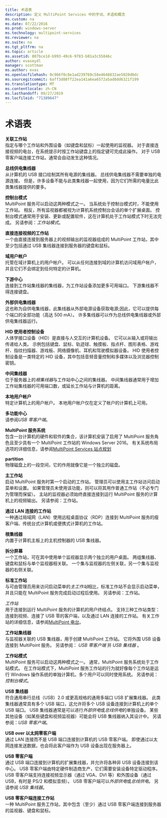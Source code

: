 ```yaml
---
title: 术语表
description: 定义 MultiPoint Services 中的字词、术语和概念
ms.custom: na
ms.date: 07/22/2016
ms.prod: windows-server
ms.technology: multipoint-services
ms.reviewer: na
ms.suite: na
ms.tgt_pltfrm: na
ms.topic: article
ms.assetid: 807bce1d-b993-49c6-9783-b01a3c55846c
author: evaseydl
manager: scottman
ms.author: evas
ms.openlocfilehash: 0c966f0c8e1ad239769c58e4648832ae5020d0dc
ms.sourcegitcommit: 6aff3d88ff22ea141a6ea6572a5ad8dd6321f199
ms.translationtype: MT
ms.contentlocale: zh-CN
ms.lasthandoff: 09/27/2019
ms.locfileid: "71389647"
---
```

# <a name="glossary"></a>术语表
**关联工作站**  
指定与哪个工作站和外围设备（如键盘和鼠标）一起使用的监视器。 对于直接连接视频的电台，在系统提示时按工作站键盘上的指定键可完成此操作。 对于 USB 零客户端连接工作站，通常会自动发生这种情况。  
  
**总线供电集线器**  
从计算机的 USB 接口绘制其所有电源的集线器。 总线供电集线器不需要单独的电源连接。 但是，许多设备不能与此类集线器一起使用，因为它们所需的电量比此类集线器提供的要多。  
  
**控制台模式**  
MultiPoint 服务可以启动这两种模式之一。 当系统处于控制台模式时，不能使用工作站。 相反，所有监视器都被视为计算机系统控制台会话的单个扩展桌面。 控制台模式通常用于安装、更新或配置软件，这在计算机处于工作站模式下时无法完成。 另请参阅：*工作站模式*。  
  
**直接连接视频的工作站**  
一个由直接连接到服务器上的视频输出的监视器组成的 MultiPoint 工作站，其中至少包括通过 USB 集线器连接到服务器的键盘和鼠标。  
  
**域用户帐户**  
托管在域计算机上的用户帐户。 可以从任何连接到域的计算机访问域用户帐户，并且它们不会绑定到任何特定的计算机。  
  
**下游中心**  
连接到工作站集线器的集线器，为工作站设备添加更多可用端口。 下游集线器不得连接键盘。  
  
**外部供电集线器**  
这也称为自供电集线器，此集线器从外部电源设备获取电源;因此，它可以提供每个端口的全部功能（高达 500 mA）。 许多集线器可以作为总线供电集线器或外部供电集线器运行。  
  
**HID 使用者控制设备**  
人体学接口设备（HID）是直接与人交互的计算机设备。 它可以从输入或将输出传递给人类。 示例包括键盘、鼠标、轨迹球、触摸板、指点杆、图形表格、游戏杆、指纹扫描器、游戏板、网络摄像机、耳机和驾驶模拟器设备。 HID 使用者控制设备是一类特定的 HID 设备，其中包括音频音量控制和多媒体以及浏览器控制密钥。  
  
**中间集线器**  
位于服务器上的*根集线器*与工作站中心之间的集线器。 中间集线器通常用于增加工作站集线器的可用端口数，或延长工作站与计算机的距离。  
  
**本地用户帐户**  
特定计算机上的用户帐户。 本地用户帐户仅在定义了帐户的计算机上可用。  
  
**多功能中心**  
请参阅*USB 零客户端*。  
  
**MultiPoint 服务系统**  
包含一台计算机的硬件和软件的集合，该计算机安装了启用了 MultiPoint 服务角色且至少具有一个 MultiPoint 工作站的 Windows Server 2016。 有关系统布局选项的详细信息，请参阅[MultiPoint Services 站点规划](MultiPoint-services-Site-Planning.md)  
  
**partition**  
物理磁盘上的一段空间，它的作用就像它是一个独立的磁盘。  
  
**主工作站**  
启动 MultiPoint 服务时第一个启动的工作站。 管理员可以使用主工作站访问启动菜单和设置。 如果管理员未使用该功能，则可以将其用作普通工作站（不必专门为管理而保留）。 主站的监视器必须始终直接连接到运行 MultiPoint 服务的计算机上的视频输出。 另请参阅：工作站。  
  
**通过 LAN 连接的工作站**  
一种通过局域网（LAN）使用远程桌面协议（RDP）连接到 MultiPoint 服务的瘦客户端、传统台式计算机或便携式计算机的工作站。  
  
**根集线器**  
内置于计算机主板上的主机控制器的 USB 集线器。  
  
**拆分屏幕**  
一个工作站，可在其中使用单个监视器显示两个独立的用户桌面。 两组集线器、键盘和鼠标与单个监视器相关联。 一个集与监视器的左侧关联，另一个集与监视器的右侧关联。  
  
**标准工作站**  
与可由管理员用来访问启动菜单的*主工作站*相比，标准工作站不会显示启动菜单，并且只能在 MultiPoint 服务完成启动过程后使用。 另请参阅：工作站。  
  
*工作站*  
用于连接到运行 MultiPoint 服务的计算机的用户终结点。 支持三种工作站类型：连接到视频、连接了 USB 零的客户端，以及通过 LAN 连接的工作站。 有关工作站的详细信息，请参阅[MultiPoint 电台](MultiPoint-services-Stations.md)。  
  
**工作站集线器**  
与监视器关联的 USB 集线器，用于创建 MultiPoint 工作站。 它将外围 USB 设备连接到 MultiPoint 服务。 另请参阅： *USB 零客户端* 并 *USB 集线器* 。  
  
**工作站模式**  
MultiPoint 服务可以启动这两种模式之一。 通常，MultiPoint 服务系统处于工作站模式。 在工作站模式下，MultiPoint 服务工作站的行为就好像每个工作站是运行 Windows 操作系统的单独计算机，多个用户可以同时使用系统。 另请参阅：*控制台模式*。  
  
**USB 集线器**  
符合通用串行总线（USB）2.0 或更高规格的通用多端口 USB 扩展集线器。 此类集线器通常具有多个 USB 端口，这允许将多个 USB 设备连接到计算机上的单个 USB 端口。 USB 集线器通常是可以进行*外部供电*或*总线供电*的单独设备。 某些其他设备（如某些键盘和视频监视器）可能会将 USB 集线器纳入其设计中。 另请参阅：*USB 零客户端*。  
  
**USB over 以太网零客户端**  
通过 LAN 连接而不是 USB 端口连接到计算机的 USB 零客户端。 即使通过以太网连接发送数据，也会将此客户端作为 USB 设备出现在服务器上。  
  
**USB 零客户端**  
通过 USB 端口连接到计算机的扩展集线器，并允许将各种非 USB 设备连接到该中心。 USB 零客户端由特定硬件制造商生产，它们需要安装设备特定驱动程序。 USB 零客户端支持连接视频显示器（通过 VGA、DVI 等）和外围设备（通过 USB，有时是 PS/2 和模拟音频）。 USB 零客户端可以*外部供电*或*总线供电*。 另请参阅 *USB 集线器*。  
  
**USB 零客户端连接工作站**  
一种 MultiPoint 服务工作站，其中包含（至少）通过 USB 零客户端连接到服务器的监视器、键盘和鼠标。  
  
